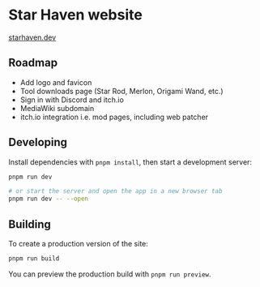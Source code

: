 # Star Haven website

[starhaven.dev](https://starhaven.dev)

## Roadmap

-   Add logo and favicon
-   Tool downloads page (Star Rod, Merlon, Origami Wand, etc.)
-   Sign in with Discord and itch.io
-   MediaWiki subdomain
-   itch.io integration i.e. mod pages, including web patcher

## Developing

Install dependencies with `pnpm install`, then start a development server:

```bash
pnpm run dev

# or start the server and open the app in a new browser tab
pnpm run dev -- --open
```

## Building

To create a production version of the site:

```bash
pnpm run build
```

You can preview the production build with `pnpm run preview`.
